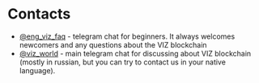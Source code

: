 # Contacts

* [@eng_viz_faq](https://t.me/eng_viz_faq) - telegram chat for beginners. It always welcomes newcomers and any questions about the VIZ blockchain
* [@viz_world](https://t.me/viz_world) - main telegram chat for discussing about VIZ blockchain (mostly in russian, but you can try to contact us in your native language).
